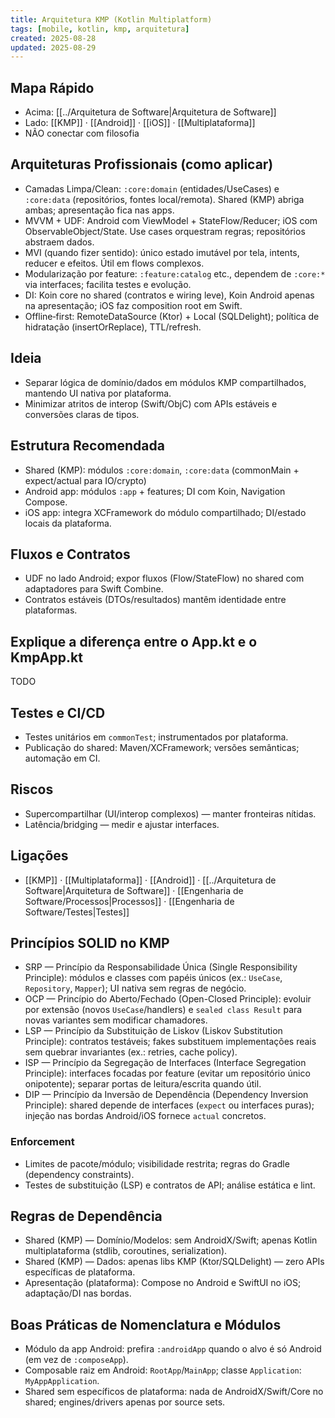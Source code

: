 ```yaml
---
title: Arquitetura KMP (Kotlin Multiplatform)
tags: [mobile, kotlin, kmp, arquitetura]
created: 2025-08-28
updated: 2025-08-29
---
```


## Mapa Rápido
- Acima: [[../Arquitetura de Software|Arquitetura de Software]] 
- Lado: [[KMP]] · [[Android]] · [[iOS]] · [[Multiplataforma]]
- NÃO conectar com filosofia

## Arquiteturas Profissionais (como aplicar)
- Camadas Limpa/Clean: `:core:domain` (entidades/UseCases) e `:core:data` (repositórios, fontes local/remota). Shared (KMP) abriga ambas; apresentação fica nas apps.
- MVVM + UDF: Android com ViewModel + StateFlow/Reducer; iOS com ObservableObject/State. Use cases orquestram regras; repositórios abstraem dados.
- MVI (quando fizer sentido): único estado imutável por tela, intents, reducer e efeitos. Útil em flows complexos.
- Modularização por feature: `:feature:catalog` etc., dependem de `:core:*` via interfaces; facilita testes e evolução.
- DI: Koin core no shared (contratos e wiring leve), Koin Android apenas na apresentação; iOS faz composition root em Swift.
- Offline‑first: RemoteDataSource (Ktor) + Local (SQLDelight); política de hidratação (insertOrReplace), TTL/refresh.

## Ideia
- Separar lógica de domínio/dados em módulos KMP compartilhados, mantendo UI nativa por plataforma.
- Minimizar atritos de interop (Swift/ObjC) com APIs estáveis e conversões claras de tipos.

## Estrutura Recomendada
- Shared (KMP): módulos `:core:domain`, `:core:data` (commonMain + expect/actual para IO/crypto)
- Android app: módulos `:app` + features; DI com Koin, Navigation Compose.
- iOS app: integra XCFramework do módulo compartilhado; DI/estado locais da plataforma.

## Fluxos e Contratos
- UDF no lado Android; expor fluxos (Flow/StateFlow) no shared com adaptadores para Swift Combine.
- Contratos estáveis (DTOs/resultados) mantêm identidade entre plataformas.

## Explique a diferença entre o App.kt e o KmpApp.kt
TODO

## Testes e CI/CD
- Testes unitários em `commonTest`; instrumentados por plataforma.
- Publicação do shared: Maven/XCFramework; versões semânticas; automação em CI.

## Riscos
- Supercompartilhar (UI/interop complexos) — manter fronteiras nítidas.
- Latência/bridging — medir e ajustar interfaces.

## Ligações
- [[KMP]] · [[Multiplataforma]] · [[Android]] · [[../Arquitetura de Software|Arquitetura de Software]] · [[Engenharia de Software/Processos|Processos]] · [[Engenharia de Software/Testes|Testes]]

## Princípios SOLID no KMP
- SRP — Princípio da Responsabilidade Única (Single Responsibility Principle): módulos e classes com papéis únicos (ex.: `UseCase`, `Repository`, `Mapper`); UI nativa sem regras de negócio.
- OCP — Princípio do Aberto/Fechado (Open-Closed Principle): evoluir por extensão (novos `UseCase`/handlers) e `sealed class Result` para novas variantes sem modificar chamadores.
- LSP — Princípio da Substituição de Liskov (Liskov Substitution Principle): contratos testáveis; fakes substituem implementações reais sem quebrar invariantes (ex.: retries, cache policy).
- ISP — Princípio da Segregação de Interfaces (Interface Segregation Principle): interfaces focadas por feature (evitar um repositório único onipotente); separar portas de leitura/escrita quando útil.
- DIP — Princípio da Inversão de Dependência (Dependency Inversion Principle): shared depende de interfaces (`expect` ou interfaces puras); injeção nas bordas Android/iOS fornece `actual` concretos.

### Enforcement
- Limites de pacote/módulo; visibilidade restrita; regras do Gradle (dependency constraints).
- Testes de substituição (LSP) e contratos de API; análise estática e lint.

## Regras de Dependência
- Shared (KMP) — Domínio/Modelos: sem AndroidX/Swift; apenas Kotlin multiplataforma (stdlib, coroutines, serialization).
- Shared (KMP) — Dados: apenas libs KMP (Ktor/SQLDelight) — zero APIs específicas de plataforma.
- Apresentação (plataforma): Compose no Android e SwiftUI no iOS; adaptação/DI nas bordas.

## Boas Práticas de Nomenclatura e Módulos
- Módulo da app Android: prefira `:androidApp` quando o alvo é só Android (em vez de `:composeApp`).
- Composable raiz em Android: `RootApp`/`MainApp`; classe `Application`: `MyAppApplication`.
- Shared sem específicos de plataforma: nada de AndroidX/Swift/Core no shared; engines/drivers apenas por source sets.
